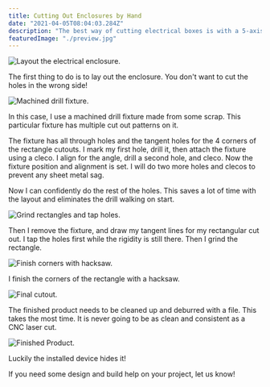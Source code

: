 ```yaml
---
title: Cutting Out Enclosures by Hand
date: "2021-04-05T08:04:03.284Z"
description: "The best way of cutting electrical boxes is with a 5-axis laser. But you still have to do them by hand. Here is one of the techniques I use to cutouts by hand."
featuredImage: "./preview.jpg"
---
```


<img class="blog-img" src="https://circuit-case-blog.s3-us-west-1.amazonaws.com/2021-04-05-Manual_Cut_Outs_Electrical_Box/1-Mark_Enclosure.jpg" alt="Layout the electrical enclosure."><br/>

The first thing to do is to lay out the enclosure. You don't want to cut the holes in the wrong side!

<img class="blog-img" src="https://circuit-case-blog.s3-us-west-1.amazonaws.com/2021-04-05-Manual_Cut_Outs_Electrical_Box/2_machined_template.jpg" alt="Machined drill fixture."><br/>

In this case, I use a machined drill fixture made from some scrap. This particular fixture has multiple cut out patterns on it.

The fixture has all through holes and the tangent holes for the 4 corners of the rectangle cutouts. I mark my first hole, drill it, then attach the fixture using a cleco. I align for the angle, drill a second hole, and cleco. Now the fixture position and alignment is set. I will do two more holes and clecos to prevent any sheet metal sag.

Now I can confidently do the rest of the holes. This saves a lot of time with the layout and eliminates the drill walking on start.

<img class="blog-img" src="https://circuit-case-blog.s3-us-west-1.amazonaws.com/2021-04-05-Manual_Cut_Outs_Electrical_Box/3_grind_tap_enclosure.jpg" alt="Grind rectangles and tap holes."><br/>

Then I remove the fixture, and draw my tangent lines for my rectangular cut out. I tap the holes first while the rigidity is still there. Then I grind the rectangle.

<img class="blog-img" src="https://circuit-case-blog.s3-us-west-1.amazonaws.com/2021-04-05-Manual_Cut_Outs_Electrical_Box/4_cutout_corners_hacksaw.jpg" alt="Finish corners with hacksaw."><br/>

I finish the corners of the rectangle with a hacksaw.

<img class="blog-img" src="https://circuit-case-blog.s3-us-west-1.amazonaws.com/2021-04-05-Manual_Cut_Outs_Electrical_Box/5_final_cutout.jpg" alt="Final cutout."><br/>

The finished product needs to be cleaned up and deburred with a file. This takes the most time. It is never going to be as clean and consistent as a CNC laser cut.

<img class="blog-img" src="https://circuit-case-blog.s3-us-west-1.amazonaws.com/2021-04-05-Manual_Cut_Outs_Electrical_Box/6_finished.jpg" alt="Finished Product."><br/>

Luckily the installed device hides it!

If you need some design and build help on your project, let us know!
